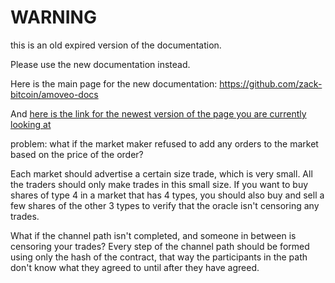 WARNING
========

this is an old expired version of the documentation.

Please use the new documentation instead. 

Here is the main page for the new documentation: https://github.com/zack-bitcoin/amoveo-docs 

And [here is the link for the newest version of the page you are currently looking at](https://github.com/zack-bitcoin/amoveo-docs/blob/master//design/censored_orders_in_channel.md)

problem: what if the market maker refused to add any orders to the market based on the price of the order?

Each market should advertise a certain size trade, which is very small.
All the traders should only make trades in this small size.
If you want to buy shares of type 4 in a market that has 4 types, you should also buy and sell a few shares of the other 3 types to verify that the oracle isn't censoring any trades.

What if the channel path isn't completed, and someone in between is censoring your trades?
Every step of the channel path should be formed using only the hash of the contract, that way the participants in the path don't know what they agreed to until after they have agreed.
